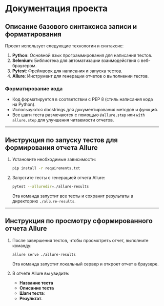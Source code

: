 # Документация проекта

## Описание базового синтаксиса записи и форматирования

Проект использует следующие технологии и синтаксис:

1. **Python**: Основной язык программирования для написания тестов.
2. **Selenium**: Библиотека для автоматизации взаимодействия с веб-браузером.
3. **Pytest**: Фреймворк для написания и запуска тестов.
4. **Allure**: Инструмент для генерации отчетов о выполнении тестов.

### Форматирование кода

- Код форматируется в соответствии с PEP 8 (стиль написания кода на Python).
- Используются docstrings для документирования методов и функций.
- Все шаги теста размечаются с помощью `@allure.step` или `with allure.step` для улучшения читаемости отчетов.

---

## Инструкция по запуску тестов для формирования отчета Allure

1. Установите необходимые зависимости:
   ```bash
   pip install -r requirements.txt
   ```

2. Запустите тесты с генерацией отчета Allure:
   ```bash
   pytest --alluredir=./allure-results
   ```

   Эта команда запустит все тесты и сохранит результаты в директорию `./allure-results`.

---

## Инструкция по просмотру сформированного отчета Allure

1. После завершения тестов, чтобы просмотреть отчет, выполните команду:
   ```bash
   allure serve ./allure-results
   ```

   Эта команда запустит локальный сервер и откроет отчет в браузере.

2. В отчете Allure вы увидите:
   - **Название теста**
   - **Описание теста**
   - **Шаги теста**:
   - **Результат**.
